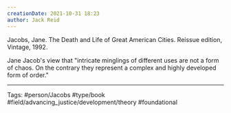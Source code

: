 ```yaml
---
creationDate: 2021-10-31 18:23
author: Jack Reid
---
```


Jacobs, Jane. The Death and Life of Great American Cities. Reissue edition, Vintage, 1992.

Jane Jacob's view that "intricate minglings of different uses are not a form of chaos. On the contrary they represent a complex and highly developed form of order."


---
Tags:
#person/Jacobs
#type/book
#field/advancing_justice/development/theory
#foundational